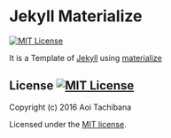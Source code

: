 # Jekyll Materialize

[![MIT License](http://img.shields.io/badge/license-MIT-blue.svg?style=flat-square)](LICENSE)

It is a Template of [Jekyll](//jekyllrb.com) using [materialize](//materializecss.com)

## License [![MIT License](http://img.shields.io/badge/license-MIT-blue.svg?style=flat-square)](LICENSE)

Copyright (c) 2016 Aoi Tachibana

Licensed under the [MIT license](LICENSE).
